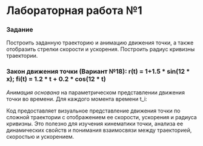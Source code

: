 # Лабораторная работа №1

### Задание
Построить заданную траекторию и анимацию движения точки, а также отобразить стрелки скорости и ускорения. Построить радиус кривизны траектории.

### Закон движения точки (Вариант №18): r(t) = 1+1.5 * sin(12 * x); fi(t) = 1.2 * t + 0.2 * cos(12 * t)


*Анимация основана* на параметрическом представлении движения точки во времени. Для каждого момента времени t_i:

Код предоставляет визуальное представление движения точки по сложной траектории с отображением ее скорости, ускорения и радиуса кривизны. Это полезно для изучения кинематики точки, анализа ее динамических свойств и понимания взаимосвязи между траекторией, скоростью и ускорением.
